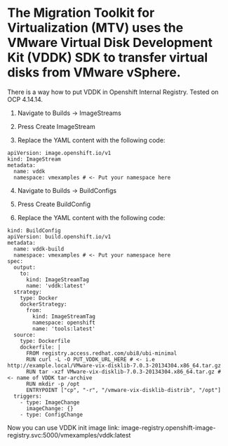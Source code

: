 # The Migration Toolkit for Virtualization (MTV) uses the VMware Virtual Disk Development Kit (VDDK) SDK to transfer virtual disks from VMware vSphere.

There is a way how to put VDDK in Openshift Internal Registry. Tested on OCP 4.14.14.

1) Navigate to Builds → ImageStreams

2) Press Create ImageStream

3) Replace the YAML content with the following code:
```  
apiVersion: image.openshift.io/v1
kind: ImageStream
metadata:
  name: vddk
  namespace: vmexamples # <- Put your namespace here
```

4) Navigate to Builds → BuildConfigs

5) Press Create BuildConfig

6) Replace the YAML content with the following code:
```
kind: BuildConfig
apiVersion: build.openshift.io/v1
metadata:
  name: vddk-build
  namespace: vmexamples # <- Put your namespace here
spec:
  output:
    to:
      kind: ImageStreamTag
      name: 'vddk:latest'
  strategy:
    type: Docker
    dockerStrategy:
      from:
        kind: ImageStreamTag
        namespace: openshift
        name: 'tools:latest'
  source:
    type: Dockerfile
    dockerfile: |
      FROM registry.access.redhat.com/ubi8/ubi-minimal
      RUN curl -L -O PUT_VDDK_URL_HERE # <- i.e http://example.local/VMware-vix-disklib-7.0.3-20134304.x86_64.tar.gz
      RUN tar -xzf VMware-vix-disklib-7.0.3-20134304.x86_64.tar.gz # <- name of VDDK tar-archive
      RUN mkdir -p /opt
      ENTRYPOINT ["cp", "-r", "/vmware-vix-disklib-distrib", "/opt"]
  triggers:
    - type: ImageChange
      imageChange: {}
    - type: ConfigChange
```

Now you can use VDDK init image link: image-registry.openshift-image-registry.svc:5000/vmexamples/vddk:latest
